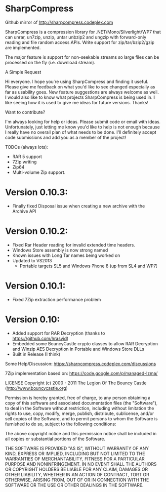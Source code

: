 SharpCompress
=============

Github mirror of http://sharpcompress.codeplex.com

SharpCompress is a compression library for .NET/Mono/Silverlight/WP7 that can unrar, un7zip, unzip, untar unbzip2 and ungzip with forward-only reading and file random access APIs. Write support for zip/tar/bzip2/gzip are implemented.

The major feature is support for non-seekable streams so large files can be processed on the fly (i.e. download stream). 

A Simple Request

Hi everyone. I hope you're using SharpCompress and finding it useful. Please give me feedback on what you'd like to see changed especially as far as usability goes. New feature suggestions are always welcome as well. I would also like to know what projects SharpCompress is being used in. I like seeing how it is used to give me ideas for future versions. Thanks!

Want to contribute?

I'm always looking for help or ideas. Please submit code or email with ideas. Unfortunately, just letting me know you'd like to help is not enough because I really have no overall plan of what needs to be done. I'll definitely accept code submissions and add you as a member of the project!

TODOs (always lots):
* RAR 5 support
* 7Zip writing
* Zip64
* Multi-volume Zip support.

Version 0.10.3:
==============
- Finally fixed Disposal issue when creating a new archive with the Archive API

Version 0.10.2:
==============
- Fixed Rar Header reading for invalid extended time headers.
- Windows Store assembly is now strong named
- Known issues with Long Tar names being worked on
- Updated to VS2013
	- Portable targets SL5 and Windows Phone 8 (up from SL4 and WP7)

Version 0.10.1:
==============
- Fixed 7Zip extraction performance problem

Version 0.10:
==============
- Added support for RAR Decryption (thanks to https://github.com/hrasyid)
- Embedded some BouncyCastle crypto classes to allow RAR Decryption and Winzip AES Decryption in Portable and Windows Store DLLs
- Built in Release (I think)

Some Help/Discussion:
https://sharpcompress.codeplex.com/discussions

7Zip implementation based on: https://code.google.com/p/managed-lzma/

LICENSE
Copyright (c) 2000 - 2011 The Legion Of The Bouncy Castle (http://www.bouncycastle.org)

Permission is hereby granted, free of charge, to any person obtaining a copy of this software and associated documentation files (the "Software"), to deal in the Software without restriction, including without limitation the rights to use, copy, modify, merge, publish, distribute, sublicense, and/or sell copies of the Software, and to permit persons to whom the Software is furnished to do so, subject to the following conditions:

The above copyright notice and this permission notice shall be included in all copies or substantial portions of the Software.

THE SOFTWARE IS PROVIDED "AS IS", WITHOUT WARRANTY OF ANY KIND, EXPRESS OR IMPLIED, INCLUDING BUT NOT LIMITED TO THE WARRANTIES OF MERCHANTABILITY, FITNESS FOR A PARTICULAR PURPOSE AND NONINFRINGEMENT. IN NO EVENT SHALL THE AUTHORS OR COPYRIGHT HOLDERS BE LIABLE FOR ANY CLAIM, DAMAGES OR OTHER LIABILITY, WHETHER IN AN ACTION OF CONTRACT, TORT OR OTHERWISE, ARISING FROM, OUT OF OR IN CONNECTION WITH THE SOFTWARE OR THE USE OR OTHER DEALINGS IN THE SOFTWARE.
